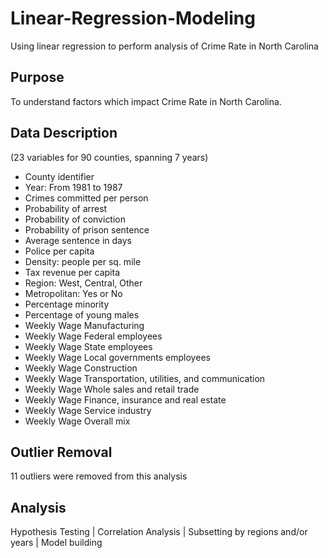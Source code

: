 # Linear-Regression-Modeling
Using linear regression to perform analysis of Crime Rate in North Carolina 

## Purpose
To understand factors which impact Crime Rate in North Carolina.

## Data Description
(23 variables for 90 counties, spanning 7 years)
- County identifier
- Year: From 1981 to 1987
- Crimes committed per person
- Probability of arrest
- Probability of conviction
- Probability of prison sentence
- Average sentence in days
- Police per capita
- Density: people per sq. mile
- Tax revenue per capita
- Region: West, Central, Other
- Metropolitan: Yes or No
- Percentage minority
- Percentage of young males
- Weekly Wage Manufacturing
- Weekly Wage Federal employees
- Weekly Wage State employees
- Weekly Wage Local governments employees
- Weekly Wage Construction
- Weekly Wage Transportation, utilities, and communication
- Weekly Wage Whole sales and retail trade
- Weekly Wage Finance, insurance and real estate
- Weekly Wage Service industry
- Weekly Wage Overall mix

## Outlier Removal
11 outliers were removed from this analysis

## Analysis
Hypothesis Testing |
Correlation Analysis |
Subsetting by regions and/or years |
Model building

